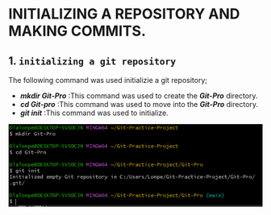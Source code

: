 # INITIALIZING A REPOSITORY AND MAKING COMMITS.

## 1. `initializing a git repository`
The following command was used initializie a git repository;
- ***mkdir Git-Pro***  :This command was used to create the ***Git-Pro*** directory.
- ***cd Git-pro***  :This command was used to move into the ***Git-Pro*** directory.
- ***git init***   :This command was used to initialize.

![`initializing a git repository`](<Images/1. Initializing a git repository.PNG>)